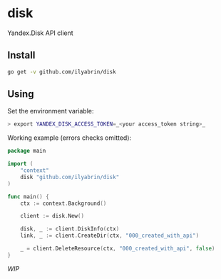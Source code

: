 # disk
Yandex.Disk API client

## Install
```sh
go get -v github.com/ilyabrin/disk
```

## Using

Set the environment variable:
```sh
> export YANDEX_DISK_ACCESS_TOKEN=_<your access_token string>_
```

Working example (errors checks omitted):
```go
package main

import (
    "context"
    disk "github.com/ilyabrin/disk"
)

func main() {
	ctx := context.Background()

    client := disk.New()

	disk, _ := client.DiskInfo(ctx)
    link, _ := client.CreateDir(ctx, "000_created_with_api")

	_ = client.DeleteResource(ctx, "000_created_with_api", false)
}
```

_WIP_